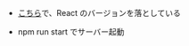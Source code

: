 - [こちら](https://moritalous.pages.dev/81ca7bc518e4c3becdd6)で、React のバージョンを落としている

- npm run start でサーバー起動
